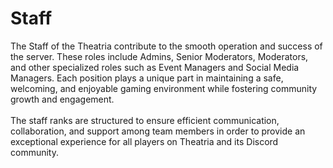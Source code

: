 # Staff

The Staff of the Theatria contribute to the smooth operation and success of the server. These roles include Admins, Senior Moderators, Moderators, and other specialized roles such as Event Managers and Social Media Managers. Each position plays a unique part in maintaining a safe, welcoming, and enjoyable gaming environment while fostering community growth and engagement. \
\
The staff ranks are structured to ensure efficient communication, collaboration, and support among team members in order to provide an exceptional experience for all players on Theatria and its Discord community.

